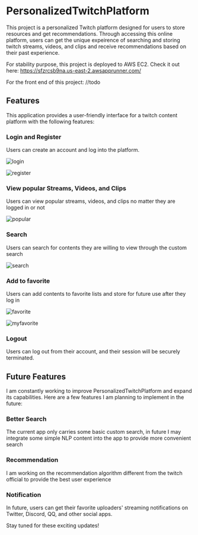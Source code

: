 # PersonalizedTwitchPlatform
This project is a personalized Twitch platform designed for users to store resources and get recommendations. 
Through accessing this online platform, users can get the unique expeirence of searching and storing twitch streams, videos, and clips and receive recommendations 
based on their past experience.

For stability purpose, this project is deployed to AWS EC2. 
Check it out here: 
https://sfzrcsb9na.us-east-2.awsapprunner.com/

For the front end of this project:
//todo

## Features

This application provides a user-friendly interface for a twitch content platform with the following features:

### Login and Register

Users can create an account and log into the platform. 

![login](https://github.com/ziangit/PersonalizedTwitchPlatform/assets/110576506/8ca80574-04d9-4de1-92ec-bc96ce860911)

![register](https://github.com/ziangit/PersonalizedTwitchPlatform/assets/110576506/2ef9b76d-b5c1-4d6d-98fa-f2bb9c2a5ecf)



### View popular Streams, Videos, and Clips

Users can view popular streams, videos, and clips no matter they are logged in or not

![popular](https://github.com/ziangit/PersonalizedTwitchPlatform/assets/110576506/573669cc-bef8-4888-8dcf-f3e43a2100b3)


### Search

Users can search for contents they are willing to view through the custom search

![search](https://github.com/ziangit/PersonalizedTwitchPlatform/assets/110576506/4045f673-1aba-46cb-8564-5cbadbc2c697)


### Add to favorite

Users can add contents to favorite lists and store for future use after they log in

![favorite](https://github.com/ziangit/PersonalizedTwitchPlatform/assets/110576506/4b7ca5fb-bec6-4106-81ad-7d998669ec61)

![myfavorite](https://github.com/ziangit/PersonalizedTwitchPlatform/assets/110576506/acca2b74-0104-41e6-b4af-7eb05632a097)


### Logout

Users can log out from their account, and their session will be securely terminated.

## Future Features

I am constantly working to improve PersonalizedTwitchPlatform and expand its capabilities. Here are a few features I am planning to implement in the future:

### Better Search

The current app only carries some basic custom search, in future I may integrate some simple NLP content into the app to provide more convenient search

### Recommendation

I am working on the recommendation algorithm different from the twitch official to provide the best user experience

### Notification

In future, users can get their favorite uploaders' streaming notifications on Twitter, Discord, QQ, and other social apps.  


Stay tuned for these exciting updates!
